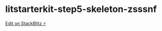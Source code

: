 # litstarterkit-step5-skeleton-zsssnf

[Edit on StackBlitz ⚡️](https://stackblitz.com/edit/litstarterkit-step5-skeleton-zsssnf)